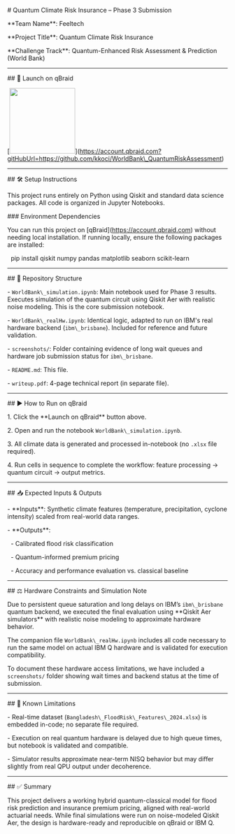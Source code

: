 

\# Quantum Climate Risk Insurance – Phase 3 Submission



\*\*Team Name\*\*: Feeltech  

\*\*Project Title\*\*: Quantum Climate Risk Insurance  

\*\*Challenge Track\*\*: Quantum-Enhanced Risk Assessment \& Prediction (World Bank)



---



\## 🚀 Launch on qBraid



\[<img src="https://qbraid-static.s3.amazonaws.com/logos/Launch\_on\_qBraid\_black.png" width="150">](https://account.qbraid.com?gitHubUrl=https://github.com/kkoci/WorldBank\_QuantumRiskAssessment)



---



\## 🛠 Setup Instructions



This project runs entirely on Python using Qiskit and standard data science packages. All code is organized in Jupyter Notebooks.



\### Environment Dependencies



You can run this project on \[qBraid](https://account.qbraid.com) without needing local installation. If running locally, ensure the following packages are installed:



&nbsp;   pip install qiskit numpy pandas matplotlib seaborn scikit-learn



---



\## 📂 Repository Structure



\- `WorldBank\_simulation.ipynb`: Main notebook used for Phase 3 results. Executes simulation of the quantum circuit using Qiskit Aer with realistic noise modeling. This is the core submission notebook.

\- `WorldBank\_realHw.ipynb`: Identical logic, adapted to run on IBM's real hardware backend (`ibm\_brisbane`). Included for reference and future validation.

\- `screenshots/`: Folder containing evidence of long wait queues and hardware job submission status for `ibm\_brisbane`.

\- `README.md`: This file.

\- `writeup.pdf`: 4-page technical report (in separate file).



---



\## ▶️ How to Run on qBraid



1\. Click the \*\*Launch on qBraid\*\* button above.  

2\. Open and run the notebook `WorldBank\_simulation.ipynb`.  

3\. All climate data is generated and processed in-notebook (no `.xlsx` file required).  

4\. Run cells in sequence to complete the workflow: feature processing → quantum circuit → output metrics.



---



\## 📥 Expected Inputs \& Outputs



\- \*\*Inputs\*\*: Synthetic climate features (temperature, precipitation, cyclone intensity) scaled from real-world data ranges.  

\- \*\*Outputs\*\*:  

&nbsp; - Calibrated flood risk classification  

&nbsp; - Quantum-informed premium pricing  

&nbsp; - Accuracy and performance evaluation vs. classical baseline



---



\## ⚖️ Hardware Constraints and Simulation Note



Due to persistent queue saturation and long delays on IBM’s `ibm\_brisbane` quantum backend, we executed the final evaluation using \*\*Qiskit Aer simulators\*\* with realistic noise modeling to approximate hardware behavior.



The companion file `WorldBank\_realHw.ipynb` includes all code necessary to run the same model on actual IBM Q hardware and is validated for execution compatibility.



To document these hardware access limitations, we have included a `screenshots/` folder showing wait times and backend status at the time of submission.



---



\## 🚧 Known Limitations



\- Real-time dataset (`Bangladesh\_FloodRisk\_Features\_2024.xlsx`) is embedded in-code; no separate file required.  

\- Execution on real quantum hardware is delayed due to high queue times, but notebook is validated and compatible.  

\- Simulator results approximate near-term NISQ behavior but may differ slightly from real QPU output under decoherence.



---



\## ✅ Summary



This project delivers a working hybrid quantum-classical model for flood risk prediction and insurance premium pricing, aligned with real-world actuarial needs. While final simulations were run on noise-modeled Qiskit Aer, the design is hardware-ready and reproducible on qBraid or IBM Q.



